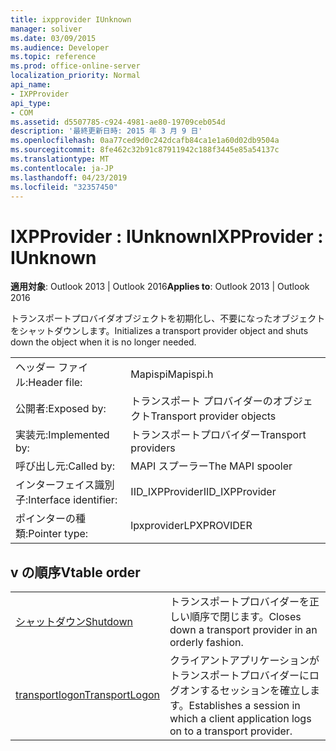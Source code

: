 ```yaml
---
title: ixpprovider IUnknown
manager: soliver
ms.date: 03/09/2015
ms.audience: Developer
ms.topic: reference
ms.prod: office-online-server
localization_priority: Normal
api_name:
- IXPProvider
api_type:
- COM
ms.assetid: d5507785-c924-4981-ae80-19709ceb054d
description: '最終更新日時: 2015 年 3 月 9 日'
ms.openlocfilehash: 0aa77ced9d0c242dcafb84ca1e1a60d02db9504a
ms.sourcegitcommit: 8fe462c32b91c87911942c188f3445e85a54137c
ms.translationtype: MT
ms.contentlocale: ja-JP
ms.lasthandoff: 04/23/2019
ms.locfileid: "32357450"
---
```

# <a name="ixpprovider--iunknown"></a><span data-ttu-id="d0d7c-103">IXPProvider : IUnknown</span><span class="sxs-lookup"><span data-stu-id="d0d7c-103">IXPProvider : IUnknown</span></span>

  
  
<span data-ttu-id="d0d7c-104">**適用対象**: Outlook 2013 | Outlook 2016</span><span class="sxs-lookup"><span data-stu-id="d0d7c-104">**Applies to**: Outlook 2013 | Outlook 2016</span></span> 
  
<span data-ttu-id="d0d7c-105">トランスポートプロバイダオブジェクトを初期化し、不要になったオブジェクトをシャットダウンします。</span><span class="sxs-lookup"><span data-stu-id="d0d7c-105">Initializes a transport provider object and shuts down the object when it is no longer needed.</span></span>
  
|||
|:-----|:-----|
|<span data-ttu-id="d0d7c-106">ヘッダー ファイル:</span><span class="sxs-lookup"><span data-stu-id="d0d7c-106">Header file:</span></span>  <br/> |<span data-ttu-id="d0d7c-107">Mapispi</span><span class="sxs-lookup"><span data-stu-id="d0d7c-107">Mapispi.h</span></span>  <br/> |
|<span data-ttu-id="d0d7c-108">公開者:</span><span class="sxs-lookup"><span data-stu-id="d0d7c-108">Exposed by:</span></span>  <br/> |<span data-ttu-id="d0d7c-109">トランスポート プロバイダーのオブジェクト</span><span class="sxs-lookup"><span data-stu-id="d0d7c-109">Transport provider objects</span></span>  <br/> |
|<span data-ttu-id="d0d7c-110">実装元:</span><span class="sxs-lookup"><span data-stu-id="d0d7c-110">Implemented by:</span></span>  <br/> |<span data-ttu-id="d0d7c-111">トランスポートプロバイダー</span><span class="sxs-lookup"><span data-stu-id="d0d7c-111">Transport providers</span></span>  <br/> |
|<span data-ttu-id="d0d7c-112">呼び出し元:</span><span class="sxs-lookup"><span data-stu-id="d0d7c-112">Called by:</span></span>  <br/> |<span data-ttu-id="d0d7c-113">MAPI スプーラー</span><span class="sxs-lookup"><span data-stu-id="d0d7c-113">The MAPI spooler</span></span>  <br/> |
|<span data-ttu-id="d0d7c-114">インターフェイス識別子:</span><span class="sxs-lookup"><span data-stu-id="d0d7c-114">Interface identifier:</span></span>  <br/> |<span data-ttu-id="d0d7c-115">IID_IXPProvider</span><span class="sxs-lookup"><span data-stu-id="d0d7c-115">IID_IXPProvider</span></span>  <br/> |
|<span data-ttu-id="d0d7c-116">ポインターの種類:</span><span class="sxs-lookup"><span data-stu-id="d0d7c-116">Pointer type:</span></span>  <br/> |<span data-ttu-id="d0d7c-117">lpxprovider</span><span class="sxs-lookup"><span data-stu-id="d0d7c-117">LPXPROVIDER</span></span>  <br/> |
   
## <a name="vtable-order"></a><span data-ttu-id="d0d7c-118">v の順序</span><span class="sxs-lookup"><span data-stu-id="d0d7c-118">Vtable order</span></span>

|||
|:-----|:-----|
|[<span data-ttu-id="d0d7c-119">シャットダウン</span><span class="sxs-lookup"><span data-stu-id="d0d7c-119">Shutdown</span></span>](ixpprovider-shutdown.md) <br/> |<span data-ttu-id="d0d7c-120">トランスポートプロバイダーを正しい順序で閉じます。</span><span class="sxs-lookup"><span data-stu-id="d0d7c-120">Closes down a transport provider in an orderly fashion.</span></span>  <br/> |
|[<span data-ttu-id="d0d7c-121">transportlogon</span><span class="sxs-lookup"><span data-stu-id="d0d7c-121">TransportLogon</span></span>](ixpprovider-transportlogon.md) <br/> |<span data-ttu-id="d0d7c-122">クライアントアプリケーションがトランスポートプロバイダーにログオンするセッションを確立します。</span><span class="sxs-lookup"><span data-stu-id="d0d7c-122">Establishes a session in which a client application logs on to a transport provider.</span></span>  <br/> |
   

